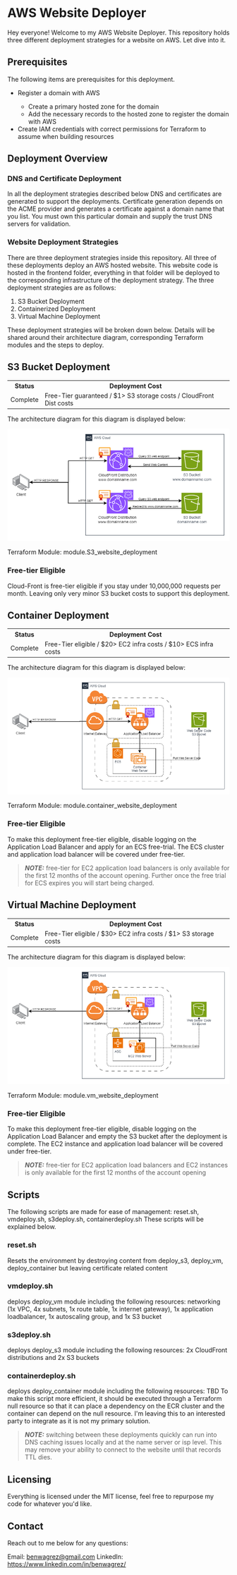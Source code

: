 # AWS Website Deployer
Hey everyone! Welcome to my AWS Website Deployer. This repository holds three different deployment strategies for a website on AWS. Let dive into it.

## Prerequisites
The following items are prerequisites for this deployment.
<ul>
    <li>Register a domain with AWS</li>
    <ul>
        <li>Create a primary hosted zone for the domain</li>
        <li>Add the necessary records to the hosted zone to register the domain with AWS</li>
    </ul>
    <li>Create IAM credentials with correct permissions for Terraform to assume when building resources</li>
</ul>

## Deployment Overview

### DNS and Certificate Deployment
In all the deployment strategies described below DNS and certificates are generated to support the deployments. Certificate generation depends on the ACME provider and generates a certificate against a domain name that you list. You must own this particular domain and supply the trust DNS servers for validation.

### Website Deployment Strategies
There are three deployment strategies inside this repository. All three of these deployments deploy an AWS hosted website. This website code is hosted in the frontend folder, everything in that folder will be deployed to the corresponding infrastructure of the deployment strategy. The three deployment strategies are as follows:
<ol>
    <li>S3 Bucket Deployment</li>
    <li>Containerized Deployment</li>
    <li>Virtual Machine Deployment</li>
</ol>
These deployment strategies will be broken down below. Details will be shared around their architecture diagram, corresponding Terraform modules and the steps to deploy.

## S3 Bucket Deployment
<table>
    <tr>
        <th>Status</th><th>Deployment Cost</th>
    </tr>
    <tr>
        <td>Complete</td><td>Free-Tier guaranteed / $1> S3 storage costs / CloudFront Dist costs</td>
    </tr>
</table>
The architecture diagram for this diagram is displayed below:

![S3 Deployment Diagram](assets/S3WebDiagram.drawio.png)

Terraform Module:
module.S3_website_deployment

### Free-tier Eligible
Cloud-Front is free-tier eligible if you stay under 10,000,000 requests per month. Leaving only very minor S3 bucket costs to support this deployment.

## Container Deployment
<table>
    <tr>
        <th>Status</th><th>Deployment Cost</th>
    </tr>
    <tr>
        <td>Complete</td><td>Free-Tier eligible / $20> EC2 infra costs / $10> ECS infra costs</td>
    </tr>
</table>
The architecture diagram for this diagram is displayed below:

![Alt text](assets/ContainerDiagram.drawio.png)

Terraform Module:
module.container_website_deployment

### Free-tier Eligible
To make this deployment free-tier eligible, disable logging on the Application Load Balancer and apply for an ECS free-trial. The ECS cluster and application load balancer will be covered under free-tier.
> **_NOTE:_**  free-tier for EC2 application load balancers is only available for the first 12 months of the account opening. Further once the free trial for ECS expires you will start being charged.

## Virtual Machine Deployment
<table>
    <tr>
        <th>Status</th><th>Deployment Cost</th>
    </tr>
    <tr>
        <td>Complete</td><td>Free-Tier eligible / $30> EC2 infra costs / $1> S3 storage costs</td>
    </tr>
</table>
The architecture diagram for this diagram is displayed below:

![VM Deployment Diagram](assets/VMWebDiagram.drawio.png)

Terraform Module:
module.vm_website_deployment

### Free-tier Eligible
To make this deployment free-tier eligible, disable logging on the Application Load Balancer and empty the S3 bucket after the deployment is complete. The EC2 instance and application load balancer will be covered under free-tier.
> **_NOTE:_**  free-tier for EC2 application load balancers and EC2 instances is only available for the first 12 months of the account opening

## Scripts
The following scripts are made for ease of management: reset.sh, vmdeploy.sh, s3deploy.sh, containerdeploy.sh
These scripts will be explained below.

### reset.sh
Resets the environment by destroying content from deploy_s3, deploy_vm, deploy_container but leaving certificate related content

### vmdeploy.sh
deploys deploy_vm module including the following resources: networking (1x VPC, 4x subnets, 
1x route table, 1x internet gateway), 1x application loadbalancer, 1x autoscaling group, and 1x S3 bucket

### s3deploy.sh
deploys deploy_s3 module including the following resources: 2x CloudFront distributions and 2x S3 buckets

### containerdeploy.sh
deploys deploy_container module including the following resources: TBD
To make this script more efficient, it should be executed through a Terraform null resource so that it can place a dependency on the ECR cluster and the container can depend on the null resource. I'm leaving this to an interested party to integrate as it is not my primary solution.

> **_NOTE:_**  switching between these deployments quickly can run into DNS caching issues locally and at the name server or isp level. This may remove your ability to connect to the website until that records TTL dies.

## Licensing

Everything is licensed under the MIT license, feel free to repurpose my code for whatever you'd like.

## Contact

Reach out to me below for any questions:

Email: benwagrez@gmail.com
LinkedIn: https://www.linkedin.com/in/benwagrez/